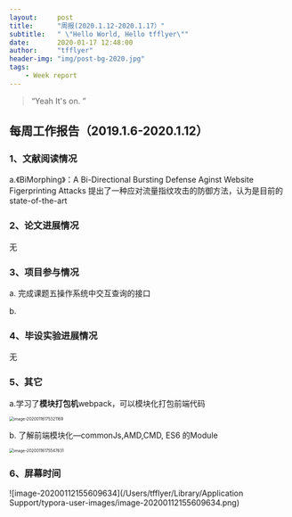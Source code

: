 ```yaml
---
layout:     post
title:      "周报(2020.1.12-2020.1.17）"
subtitle:   " \"Hello World, Hello tfflyer\""
date:       2020-01-17 12:48:00
author:     "tfflyer"
header-img: "img/post-bg-2020.jpg"
tags:
    - Week report
---
```


> “Yeah It's on. ”
>




## 每周工作报告（2019.1.6-2020.1.12）

### 1、文献阅读情况

a.《BiMorphing》：A  Bi-Directional Bursting Defense Aginst Website Figerprinting Attacks 提出了一种应对流量指纹攻击的防御方法，认为是目前的state-of-the-art

### 2、论文进展情况

无

### 3、项目参与情况

a. 完成课题五操作系统中交互查询的接口

b.

### 4、毕设实验进展情况

无

### 5、其它

a.学习了**模块打包机**webpack，可以模块化打包前端代码

<img src="/Users/tfflyer/Library/Application Support/typora-user-images/image-20200116175321169.png" alt="image-20200116175321169" style="zoom:50%;" />

b. 了解前端模块化—commonJs,AMD,CMD, ES6 的Module

<img src="/Users/tfflyer/Library/Application Support/typora-user-images/image-20200116175547631.png" alt="image-20200116175547631" style="zoom:50%;" />

### 6、屏幕时间

![image-20200112155609634](/Users/tfflyer/Library/Application Support/typora-user-images/image-20200112155609634.png)
